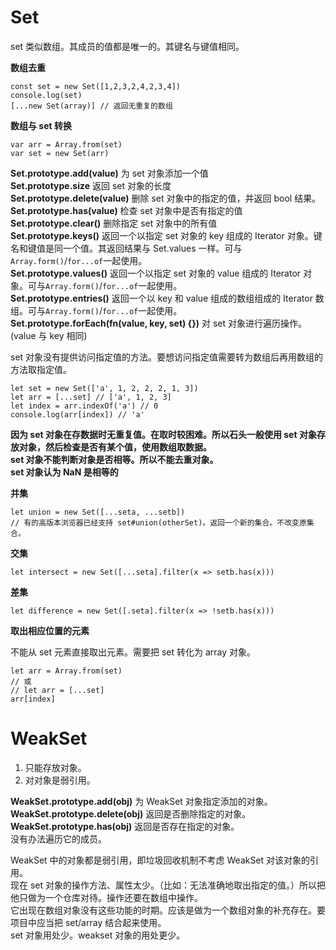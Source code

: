 # Set

set 类似数组。其成员的值都是唯一的。其键名与键值相同。

**数组去重**

    const set = new Set([1,2,3,2,4,2,3,4])
    console.log(set)
    [...new Set(array)] // 返回无重复的数组

**数组与 set 转换**

    var arr = Array.from(set)
    var set = new Set(arr)

**Set.prototype.add(value)** 为 set 对象添加一个值  
**Set.prototype.size** 返回 set 对象的长度  
**Set.prototype.delete(value)** 删除 set 对象中的指定的值，并返回 bool 结果。  
**Set.prototype.has(value)** 检查 set 对象中是否有指定的值  
**Set.prototype.clear()** 删除指定 set 对象中的所有值  
**Set.prototype.keys()** 返回一个以指定 set 对象的 key 组成的 Iterator 对象。键名和键值是同一个值。其返回结果与 Set.values 一样。可与`Array.form()`/`for...of`一起使用。  
**Set.prototype.values()** 返回一个以指定 set 对象的 value 组成的 Iterator 对象。可与`Array.form()`/`for...of`一起使用。  
**Set.prototype.entries()** 返回一个以 key 和 value 组成的数组组成的 Iterator 数组。可与`Array.form()`/`for...of`一起使用。  
**Set.prototype.forEach(fn(value, key, set) {})** 对 set 对象进行遍历操作。(value 与 key 相同)

set 对象没有提供访问指定值的方法。要想访问指定值需要转为数组后再用数组的方法取指定值。

    let set = new Set(['a', 1, 2, 2, 2, 1, 3])
    let arr = [...set] // ['a', 1, 2, 3]
    let index = arr.indexOf('a') // 0
    console.log(arr[index]) // 'a'

**因为 set 对象在存数据时无重复值。在取时较困难。所以石头一般使用 set 对象存放对象，然后检查是否有某个值，使用数组取数据。**  
**set 对象不能判断对象是否相等。所以不能去重对象。**  
**set 对象认为 NaN 是相等的**

**并集**

    let union = new Set([...seta, ...setb])
    // 有的高版本浏览器已经支持 set#union(otherSet)。返回一个新的集合。不改变原集合。

**交集**

    let intersect = new Set([...seta].filter(x => setb.has(x)))

**差集**

    let difference = new Set([.seta].filter(x => !setb.has(x)))

**取出相应位置的元素**

不能从 set 元素直接取出元素。需要把 set 转化为 array 对象。

    let arr = Array.from(set)
    // 或
    // let arr = [...set]
    arr[index]

# WeakSet

1. 只能存放对象。
2. 对对象是弱引用。

**WeakSet.prototype.add(obj)** 为 WeakSet 对象指定添加的对象。  
**WeakSet.prototype.delete(obj)** 返回是否删除指定的对象。  
**WeakSet.prototype.has(obj)** 返回是否存在指定的对象。  
没有办法遍历它的成员。

WeakSet 中的对象都是弱引用，即垃圾回收机制不考虑 WeakSet 对该对象的引用。  
现在 set 对象的操作方法、属性太少。（比如：无法准确地取出指定的值。）所以把他只做为一个仓库对待。操作还要在数组中操作。  
它出现在数组对象没有这些功能的时期。应该是做为一个数组对象的补充存在。要项目中应当把 set/array 结合起来使用。  
set 对象用处少。weakset 对象的用处更少。
